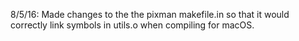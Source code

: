 8/5/16: Made changes to the the pixman makefile.in so that it would correctly link symbols in utils.o when compiling for macOS.
